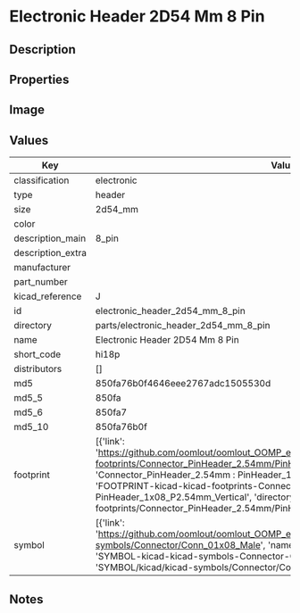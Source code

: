 # Electronic Header 2D54 Mm 8 Pin

## Description

## Properties


## Image


## Values

| Key | Value |
| --- | --- |
| classification | electronic |
| type | header |
| size | 2d54_mm |
| color |  |
| description_main | 8_pin |
| description_extra |  |
| manufacturer |  |
| part_number |  |
| kicad_reference | J |
| id | electronic_header_2d54_mm_8_pin |
| directory | parts/electronic_header_2d54_mm_8_pin |
| name | Electronic Header 2D54 Mm 8 Pin |
| short_code | hi18p |
| distributors | [] |
| md5 | 850fa76b0f4646eee2767adc1505530d |
| md5_5 | 850fa |
| md5_6 | 850fa7 |
| md5_10 | 850fa76b0f |
| footprint | [{'link': 'https://github.com/oomlout/oomlout_OOMP_eda_V2/tree/main/FOOTPRINT/kicad/kicad-footprints/Connector_PinHeader_2.54mm/PinHeader_1x08_P2.54mm_Vertical', 'name': 'Connector_PinHeader_2.54mm : PinHeader_1x08_P2.54mm_Vertical', 'id': 'FOOTPRINT-kicad-kicad-footprints-Connector_PinHeader_2.54mm-PinHeader_1x08_P2.54mm_Vertical', 'directory': 'FOOTPRINT/kicad/kicad-footprints/Connector_PinHeader_2.54mm/PinHeader_1x08_P2.54mm_Vertical/'}] |
| symbol | [{'link': 'https://github.com/oomlout/oomlout_OOMP_eda_V2/tree/main/SYMBOL/kicad/kicad-symbols/Connector/Conn_01x08_Male', 'name': 'Connector : Conn_01x08_Male', 'id': 'SYMBOL-kicad-kicad-symbols-Connector-Conn_01x08_Male', 'directory': 'SYMBOL/kicad/kicad-symbols/Connector/Conn_01x08_Male/'}] |

## Notes

